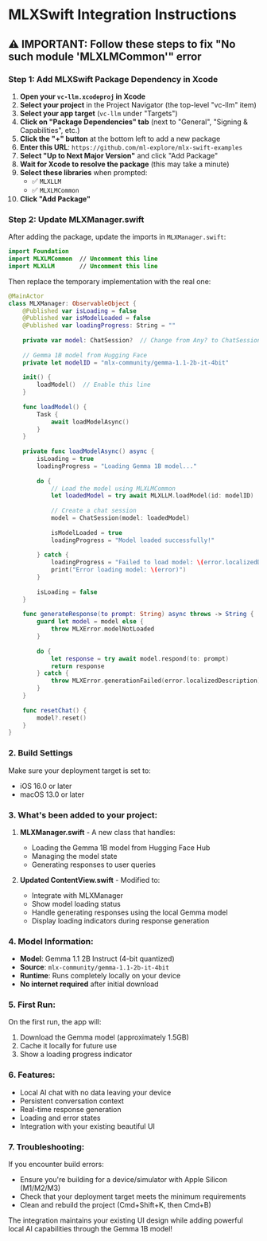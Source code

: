 # MLXSwift Integration Instructions

## ⚠️ IMPORTANT: Follow these steps to fix "No such module 'MLXLMCommon'" error

### Step 1: Add MLXSwift Package Dependency in Xcode

1. **Open your `vc-llm.xcodeproj` in Xcode**
2. **Select your project** in the Project Navigator (the top-level "vc-llm" item)
3. **Select your app target** (`vc-llm` under "Targets")
4. **Click on "Package Dependencies" tab** (next to "General", "Signing & Capabilities", etc.)
5. **Click the "+" button** at the bottom left to add a new package
6. **Enter this URL**: `https://github.com/ml-explore/mlx-swift-examples`
7. **Select "Up to Next Major Version"** and click "Add Package"
8. **Wait for Xcode to resolve the package** (this may take a minute)
9. **Select these libraries** when prompted:
   - ✅ `MLXLLM`
   - ✅ `MLXLMCommon`
10. **Click "Add Package"**

### Step 2: Update MLXManager.swift

After adding the package, update the imports in `MLXManager.swift`:

```swift
import Foundation
import MLXLMCommon  // Uncomment this line
import MLXLLM       // Uncomment this line
```

Then replace the temporary implementation with the real one:

```swift
@MainActor
class MLXManager: ObservableObject {
    @Published var isLoading = false
    @Published var isModelLoaded = false
    @Published var loadingProgress: String = ""
    
    private var model: ChatSession?  // Change from Any? to ChatSession?
    
    // Gemma 1B model from Hugging Face
    private let modelID = "mlx-community/gemma-1.1-2b-it-4bit"
    
    init() {
        loadModel()  // Enable this line
    }
    
    func loadModel() {
        Task {
            await loadModelAsync()
        }
    }
    
    private func loadModelAsync() async {
        isLoading = true
        loadingProgress = "Loading Gemma 1B model..."
        
        do {
            // Load the model using MLXLMCommon
            let loadedModel = try await MLXLLM.loadModel(id: modelID)
            
            // Create a chat session
            model = ChatSession(model: loadedModel)
            
            isModelLoaded = true
            loadingProgress = "Model loaded successfully!"
            
        } catch {
            loadingProgress = "Failed to load model: \(error.localizedDescription)"
            print("Error loading model: \(error)")
        }
        
        isLoading = false
    }
    
    func generateResponse(to prompt: String) async throws -> String {
        guard let model = model else {
            throw MLXError.modelNotLoaded
        }
        
        do {
            let response = try await model.respond(to: prompt)
            return response
        } catch {
            throw MLXError.generationFailed(error.localizedDescription)
        }
    }
    
    func resetChat() {
        model?.reset()
    }
}
```

### 2. Build Settings

Make sure your deployment target is set to:
- iOS 16.0 or later
- macOS 13.0 or later

### 3. What's been added to your project:

1. **MLXManager.swift** - A new class that handles:
   - Loading the Gemma 1B model from Hugging Face Hub
   - Managing the model state
   - Generating responses to user queries

2. **Updated ContentView.swift** - Modified to:
   - Integrate with MLXManager
   - Show model loading status
   - Handle generating responses using the local Gemma model
   - Display loading indicators during response generation

### 4. Model Information:

- **Model**: Gemma 1.1 2B Instruct (4-bit quantized)
- **Source**: `mlx-community/gemma-1.1-2b-it-4bit`
- **Runtime**: Runs completely locally on your device
- **No internet required** after initial download

### 5. First Run:

On the first run, the app will:
1. Download the Gemma model (approximately 1.5GB)
2. Cache it locally for future use
3. Show a loading progress indicator

### 6. Features:

- Local AI chat with no data leaving your device
- Persistent conversation context
- Real-time response generation
- Loading and error states
- Integration with your existing beautiful UI

### 7. Troubleshooting:

If you encounter build errors:
- Ensure you're building for a device/simulator with Apple Silicon (M1/M2/M3)
- Check that your deployment target meets the minimum requirements
- Clean and rebuild the project (Cmd+Shift+K, then Cmd+B)

The integration maintains your existing UI design while adding powerful local AI capabilities through the Gemma 1B model!
